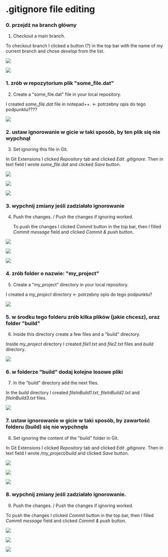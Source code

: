 # .gitignore file editing

### 0. przejdź na branch główny
1. Checkout a main branch.

To checkout branch I clicked a button (?) in the top bar with the name of my current branch 
and chose *develop* from the list.

![](Images/Gitignore0a.jpg)

![](Images/Gitignore0b.JPG)

### 1. zrób w repozytorium plik "some_file.dat"
2. Create a "some_file.dat" file in your local repository.

I created *some_file.dat* file in notepad++. <- potrzebny opis do tego podpunktu????

![](Images/Gitignore1a.jpg)

### 2. ustaw ignorowanie w gicie w taki sposób, by ten plik się nie wypchnął
3. Set ignoring this file in Git.

In Git Extensions I clicked *Repository* tab and clicked *Edit .gitignore*. Then in text field I wrote *some_file.dat*
and clicked *Save* button.

![](Images/Gitignore2a.jpg)

![](Images/Gitignore2b.jpg)

![](Images/Gitignore2c.jpg)

### 3. wypchnij zmiany jeśli zadziałało ignorowanie
4. Push the changes. / Push the changes if ignoring worked.
   
   To push the changes I clicked *Commit* button in the top bar, then I filled *Commit message* field 
   and clicked *Commit & push* button.

![](Images/Gitignore3a.jpg)

![](Images/Gitignore3b.jpg)

![](Images/Gitignore3c.jpg)

### 4. zrób folder o nazwie: "my_project"
5. Create a "my_project" directory in your local repository.

I created a *my_project* directory <- potrzebny opis do tego podpunktu?

![](Images/Gitignore4.jpg)

### 5. w środku tego folderu zrób kilka plików (jakie chcesz), oraz folder "build"
6. Inside this directory create a few files and a "build" directory.

Inside *my_project* directory I created *file1.txt* and *file2.txt* files and *build* directory.

![](Images/Gitignore5.jpg)

### 6. w folderze "build" dodaj kolejne losowe pliki
7. In the "build" directory add the next files.

In the *build* directory I created *fileInBuild1.txt*, *fileInBuild2.txt* and *fileInBuild3.txt* files.

![](Images/Gitignore6.jpg)

### 7. ustaw ignorowanie w gicie w taki sposób, by zawartość folderu (build) się nie wypchnęła
8. Set ignoring the content of the "build" folder in Git.

In Git Extensions I clicked *Repository* tab and clicked *Edit .gitignore*. Then in text field I wrote 
*/my_project/build* and clicked *Save* button.

![](Images/Gitignore7a.jpg)

![](Images/Gitignore7b.jpg)

![](Images/Gitignore7c.jpg)

### 8. wypchnij zmiany jeśli zadziałało ignorowanie.
9. Push the changes. / Push the changes if ignoring worked.

To push the changes I clicked *Commit* button in the top bar, then I filled *Commit message* field
and clicked *Commit & push* button.

![](Images/Gitignore8a.jpg)

![](Images/Gitignore8b.jpg)

![](Images/Gitignore8c.jpg)
